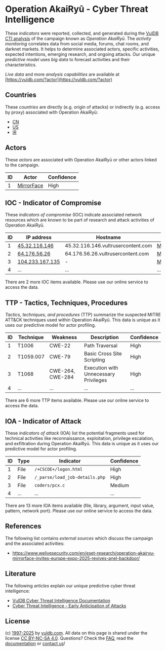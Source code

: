 # Operation AkaiRyū - Cyber Threat Intelligence

These _indicators_ were reported, collected, and generated during the [VulDB CTI analysis](https://vuldb.com/?kb.cti) of the campaign known as _Operation AkaiRyū_. The _activity monitoring_ correlates data from social media, forums, chat rooms, and darknet markets. It helps to determine associated actors, specific activities, expected intentions, emerging research, and ongoing attacks. Our unique _predictive model_ uses _big data_ to forecast activities and their characteristics.

_Live data_ and more _analysis capabilities_ are available at [https://vuldb.com/?actor](https://vuldb.com/?actor)

## Countries

These _countries_ are directly (e.g. origin of attacks) or indirectly (e.g. access by proxy) associated with Operation AkaiRyū:

* [CN](https://vuldb.com/?country.cn)
* [US](https://vuldb.com/?country.us)
* [IR](https://vuldb.com/?country.ir)

## Actors

These _actors_ are associated with Operation AkaiRyū or other actors linked to the campaign.

ID | Actor | Confidence
-- | ----- | ----------
1 | [MirrorFace](https://vuldb.com/?actor.mirrorface) | High

## IOC - Indicator of Compromise

These _indicators of compromise_ (IOC) indicate associated network resources which are known to be part of research and attack activities of Operation AkaiRyū.

ID | IP address | Hostname | Actor | Confidence
-- | ---------- | -------- | ----- | ----------
1 | [45.32.116.146](https://vuldb.com/?ip.45.32.116.146) | 45.32.116.146.vultrusercontent.com | [MirrorFace](https://vuldb.com/?actor.mirrorface) | Medium
2 | [64.176.56.26](https://vuldb.com/?ip.64.176.56.26) | 64.176.56.26.vultrusercontent.com | [MirrorFace](https://vuldb.com/?actor.mirrorface) | Medium
3 | [104.233.167.135](https://vuldb.com/?ip.104.233.167.135) | - | [MirrorFace](https://vuldb.com/?actor.mirrorface) | High
4 | ... | ... | ... | ...

There are 2 more IOC items available. Please use our online service to access the data.

## TTP - Tactics, Techniques, Procedures

_Tactics, techniques, and procedures_ (TTP) summarize the suspected MITRE ATT&CK techniques used within Operation AkaiRyū. This data is unique as it uses our predictive model for actor profiling.

ID | Technique | Weakness | Description | Confidence
-- | --------- | -------- | ----------- | ----------
1 | T1006 | CWE-22 | Path Traversal | High
2 | T1059.007 | CWE-79 | Basic Cross Site Scripting | High
3 | T1068 | CWE-264, CWE-284 | Execution with Unnecessary Privileges | High
4 | ... | ... | ... | ...

There are 6 more TTP items available. Please use our online service to access the data.

## IOA - Indicator of Attack

These _indicators of attack_ (IOA) list the potential fragments used for technical activities like reconnaissance, exploitation, privilege escalation, and exfiltration during Operation AkaiRyū. This data is unique as it uses our predictive model for actor profiling.

ID | Type | Indicator | Confidence
-- | ---- | --------- | ----------
1 | File | `/+CSCOE+/logon.html` | High
2 | File | `/_parse/load_job-details.php` | High
3 | File | `coders/pcx.c` | Medium
4 | ... | ... | ...

There are 13 more IOA items available (file, library, argument, input value, pattern, network port). Please use our online service to access the data.

## References

The following list contains _external sources_ which discuss the campaign and the associated activities:

* https://www.welivesecurity.com/en/eset-research/operation-akairyu-mirrorface-invites-europe-expo-2025-revives-anel-backdoor/

## Literature

The following _articles_ explain our unique predictive cyber threat intelligence:

* [VulDB Cyber Threat Intelligence Documentation](https://vuldb.com/?kb.cti)
* [Cyber Threat Intelligence - Early Anticipation of Attacks](https://www.scip.ch/en/?labs.20201022)

## License

(c) [1997-2025](https://vuldb.com/?kb.changelog) by [vuldb.com](https://vuldb.com/?kb.about). All data on this page is shared under the license [CC BY-NC-SA 4.0](https://creativecommons.org/licenses/by-nc-sa/4.0/). Questions? Check the [FAQ](https://vuldb.com/?kb.faq), read the [documentation](https://vuldb.com/?kb) or [contact us](https://vuldb.com/?contact)!
